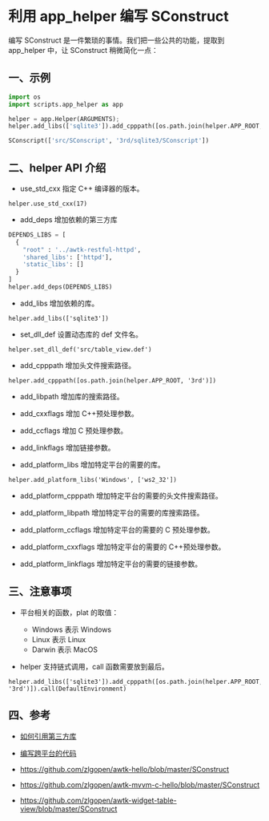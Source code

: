 # 利用 app_helper 编写 SConstruct

编写 SConstruct 是一件繁琐的事情。我们把一些公共的功能，提取到 app\_helper 中，让 SConstruct 稍微简化一点：

## 一、示例

```python
import os
import scripts.app_helper as app

helper = app.Helper(ARGUMENTS);
helper.add_libs(['sqlite3']).add_cpppath([os.path.join(helper.APP_ROOT, '3rd')]).call(DefaultEnvironment)

SConscript(['src/SConscript', '3rd/sqlite3/SConscript'])
```

## 二、helper API 介绍

* use\_std\_cxx 指定 C++ 编译器的版本。 

```
helper.use_std_cxx(17)
```

* add\_deps 增加依赖的第三方库

```python
DEPENDS_LIBS = [
  {
    "root" : '../awtk-restful-httpd',
    'shared_libs': ['httpd'],
    'static_libs': []
  }
]
helper.add_deps(DEPENDS_LIBS)
```

* add\_libs 增加依赖的库。

```
helper.add_libs(['sqlite3'])
```

* set\_dll\_def 设置动态库的 def 文件名。

```
helper.set_dll_def('src/table_view.def')
```

* add\_cpppath 增加头文件搜索路径。

```
helper.add_cpppath([os.path.join(helper.APP_ROOT, '3rd')])
```

* add\_libpath 增加库的搜索路径。 

* add\_cxxflags 增加 C++预处理参数。

* add\_ccflags 增加 C 预处理参数。

* add\_linkflags 增加链接参数。

* add\_platform\_libs 增加特定平台的需要的库。

```
helper.add_platform_libs('Windows', ['ws2_32'])
```

* add\_platform\_cpppath 增加特定平台的需要的头文件搜索路径。

* add\_platform\_libpath 增加特定平台的需要的库搜索路径。 

* add\_platform\_ccflags 增加特定平台的需要的 C 预处理参数。
    
* add\_platform\_cxxflags  增加特定平台的需要的 C++预处理参数。

* add\_platform\_linkflags 增加特定平台的需要的链接参数。

## 三、注意事项

* 平台相关的函数，plat 的取值：

  * Windows 表示 Windows
  * Linux 表示 Linux
  * Darwin 表示 MacOS

* helper 支持链式调用，call 函数需要放到最后。

```
helper.add_libs(['sqlite3']).add_cpppath([os.path.join(helper.APP_ROOT, '3rd')]).call(DefaultEnvironment)
```

## 四、参考

* [如何引用第三方库](how_to_use_3rd_libs.md)
* [编写跨平台的代码](cross_platform_programming.md)

* https://github.com/zlgopen/awtk-hello/blob/master/SConstruct

* https://github.com/zlgopen/awtk-mvvm-c-hello/blob/master/SConstruct

* https://github.com/zlgopen/awtk-widget-table-view/blob/master/SConstruct
